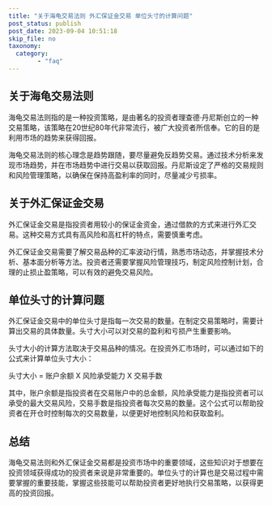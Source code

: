 ```yaml
---
title: "关于海龟交易法则 外汇保证金交易 单位头寸的计算问题"
post_status: publish
post_date: 2023-09-04 10:51:18
skip_file: no
taxonomy:
  category:
        - "faq"
---
```


## 关于海龟交易法则

海龟交易法则指的是一种投资策略，是由著名的投资者理查德·丹尼斯创立的一种交易策略，该策略在20世纪80年代非常流行，被广大投资者所信奉。它的目的是利用市场的趋势来获得回报。

海龟交易法则的核心理念是趋势跟随，要尽量避免反趋势交易。通过技术分析来发现市场趋势，并在市场趋势中进行交易以获取回报。丹尼斯设定了严格的交易规则和风险管理策略，以确保在保持高盈利率的同时，尽量减少亏损率。

## 关于外汇保证金交易

外汇保证金交易是指投资者用较小的保证金资金，通过借款的方式来进行外汇交易。这种交易方式具有高风险和高杠杆的特点，需要慎重考虑。

外汇保证金交易需要了解交易品种的汇率波动行情，熟悉市场动态，并掌握技术分析、基本面分析等方法。投资者还需要掌握风险管理技巧，制定风险控制计划，合理的止损止盈策略，可以有效的避免交易风险。

## 单位头寸的计算问题

外汇保证金交易中的单位头寸是指每一次交易的数量。在制定交易策略时，需要计算出交易的具体数量。头寸大小可以对交易的盈利和亏损产生重要影响。

头寸大小的计算方法取决于交易品种的情况。在投资外汇市场时，可以通过如下的公式来计算单位头寸大小：

头寸大小 = 账户余额 X 风险承受能力 X 交易手数

其中，账户余额是指投资者在交易账户中的总金额，风险承受能力是指投资者可以承受的最大交易风险，交易手数是指投资者每次交易的数量。这个公式可以帮助投资者在开仓时控制每次的交易数量，以便更好地控制风险和获取盈利。

## 总结

海龟交易法则和外汇保证金交易都是投资市场中的重要领域，这些知识对于想要在投资领域获得成功的投资者来说是非常重要的。单位头寸的计算也是交易过程中需要掌握的重要技能，掌握这些技能可以帮助投资者更好地执行交易策略，以获得更高的投资回报。

